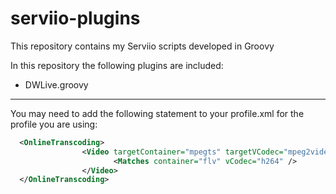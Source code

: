 # serviio-plugins
This repository contains my Serviio scripts developed in Groovy

In this repository the following plugins are included:

- DWLive.groovy


---------------------------------------------------------------------


You may need to add the following statement to your profile.xml for the profile you are using:

```xml
  <OnlineTranscoding>
                <Video targetContainer="mpegts" targetVCodec="mpeg2video" maxVBitrate="30000" targetACodec="ac3" aBitrate="384">
                       <Matches container="flv" vCodec="h264" />
                </Video>      
  </OnlineTranscoding>
```




